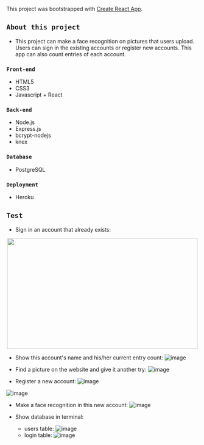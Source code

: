 This project was bootstrapped with [Create React App](https://github.com/facebook/create-react-app).

## `About this project`
* This project can make a face recognition on pictures that users upload. Users can sign in the existing accounts or register new accounts. This app can also count entries of each account.

### `Front-end`
* HTML5
* CSS3
* Javascript + React

### `Back-end`
* Node.js
* Express.js
* bcrypt-nodejs
* knex

### `Database`
* PostgreSQL

### `Deployment`
* Heroku

## `Test`
* Sign in an account that already exists:
<div align=center><img width="500" height="290" src="https://github.com/YueLiu-ada/README-imgs/blob/master/signin.jpeg"/></div>

* Show this account's name and his/her current entry count:
![image](https://github.com/YueLiu-ada/README-imgs/blob/master/2.jpeg)

* Find a picture on the website and give it another try:
![image](https://github.com/YueLiu-ada/README-imgs/blob/master/3.jpeg)

* Register a new account:
![image](https://github.com/YueLiu-ada/README-imgs/blob/master/register.jpeg)

![image](https://github.com/YueLiu-ada/README-imgs/blob/master/reg3.jpeg)

* Make a face recognition in this new account:
![image](https://github.com/YueLiu-ada/README-imgs/blob/master/reg4.jpeg)

* Show database in terminal:
  * users table:
  ![image](https://github.com/YueLiu-ada/README-imgs/blob/master/db1.jpeg)
  * login table:
  ![image](https://github.com/YueLiu-ada/README-imgs/blob/master/db2.jpeg)
